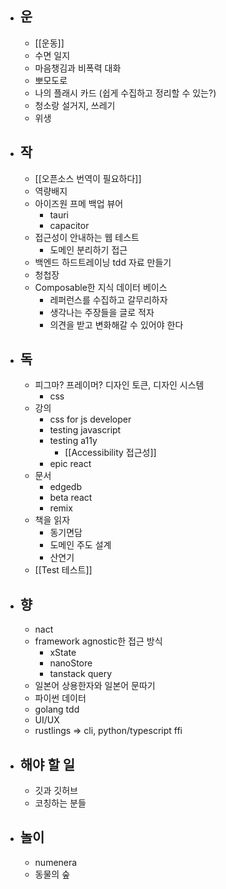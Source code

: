 - ## 운
	- [[운동]]
	- 수면 일지
	- 마음챙김과 비폭력 대화
	- 뽀모도로
	- 나의 플래시 카드 (쉽게 수집하고 정리할 수 있는?)
	- 청소랑 설거지, 쓰레기
	- 위생
- ## 작
	- [[오픈소스 번역이 필요하다]]
	- 역량배지
	- 아이즈원 프메 백업 뷰어
		- tauri
		- capacitor
	- 접근성이 안내하는 웹 테스트
		- 도메인 분리하기 접근
	- 백엔드 하드트레이닝 tdd 자료 만들기
	- 청첩장
	- Composable한 지식 데이터 베이스
		- 레퍼런스를 수집하고 갈무리하자
		- 생각나는 주장들을 글로 적자
		- 의견을 받고 변화해갈 수 있어야 한다
- ## 독
	- 피그마? 프레이머? 디자인 토큰, 디자인 시스템
		- css
	- 강의
		- css for js developer
		- testing javascript
		- testing a11y
			- [[Accessibility 접근성]]
		- epic react
	- 문서
		- edgedb
		- beta react
		- remix
	- 책을 읽자
		- 동기면담
		- 도메인 주도 설계
		- 산연기
	- [[Test 테스트]]
- ## 향
	- nact
	- framework agnostic한 접근 방식
		- xState
		- nanoStore
		- tanstack query
	- 일본어 상용한자와 일본어 문따기
	- 파이썬 데이터
	- golang tdd
	- UI/UX
	- rustlings => cli, python/typescript ffi
- ## 해야 할 일
	- 깃과 깃허브
	- 코칭하는 분들
- ## 놀이
	- numenera
	- 동물의 숲